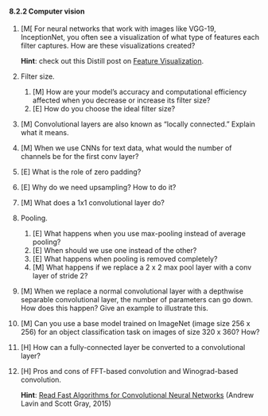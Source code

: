 #### 8.2.2 Computer vision

1. [M[ For neural networks that work with images like VGG-19, InceptionNet, you often see a visualization of what type of features each filter captures. How are these visualizations created?

    **Hint**: check out this Distill post on [Feature Visualization](https://distill.pub/2017/feature-visualization/).
1. Filter size.
    1. [M] How are your model’s accuracy and computational efficiency affected when you decrease or increase its filter size?
    1. [E] How do you choose the ideal filter size?
1. [M] Convolutional layers are also known as “locally connected.” Explain what it means.
1. [M] When we use CNNs for text data, what would the number of channels be for the first conv layer?
1. [E] What is the role of zero padding?
1. [E] Why do we need upsampling? How to do it?
1. [M] What does a 1x1 convolutional layer do?
1. Pooling.
    1. [E] What happens when you use max-pooling instead of average pooling?
    1. [E] When should we use one instead of the other?
    1. [E] What happens when pooling is removed completely?
    1. [M] What happens if we replace a 2 x 2 max pool layer with a conv layer of stride 2?
1. [M] When we replace a normal convolutional layer with a depthwise separable convolutional layer, the number of parameters can go down. How does this happen? Give an example to illustrate this.
1. [M] Can you use a base model trained on ImageNet (image size 256 x 256) for an object classification task on images of size 320 x 360? How?
1. [H] How can a fully-connected layer be converted to a convolutional layer?
1. [H] Pros and cons of FFT-based convolution and Winograd-based convolution.

    **Hint**: [Read Fast Algorithms for Convolutional Neural Networks](https://arxiv.org/pdf/1509.09308.pdf) (Andrew Lavin and Scott Gray, 2015)